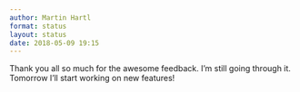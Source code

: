 ```yaml
---
author: Martin Hartl
format: status
layout: status
date: 2018-05-09 19:15
---
```

Thank you all so much for the awesome feedback. I’m still going through it. Tomorrow I’ll start working on new features!